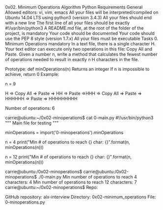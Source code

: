 0x02. Minimum Operations Algorithm Python Requirements General Allowed editors: vi, vim, emacs All your files will be interpreted/compiled on Ubuntu 14.04 LTS using python3 (version 3.4.3) All your files should end with a new line The first line of all your files should be exactly #!/usr/bin/python3 A README.md file, at the root of the folder of the project, is mandatory Your code should be documented Your code should use the PEP 8 style (version 1.7.x) All your files must be executable Tasks 0. Minimum Operations mandatory In a text file, there is a single character H. Your text editor can execute only two operations in this file: Copy All and Paste. Given a number n, write a method that calculates the fewest number of operations needed to result in exactly n H characters in the file.

Prototype: def minOperations(n) Returns an integer If n is impossible to achieve, return 0 Example:

n = 9

H => Copy All => Paste => HH => Paste =>HHH => Copy All => Paste => HHHHHH => Paste => HHHHHHHHH

Number of operations: 6

carrie@ubuntu:~/0x02-minoperations$ cat 0-main.py #!/usr/bin/python3 """ Main file for testing """

minOperations = import('0-minoperations').minOperations

n = 4 print("Min # of operations to reach {} char: {}".format(n, minOperations(n)))

n = 12 print("Min # of operations to reach {} char: {}".format(n, minOperations(n)))

carrie@ubuntu:/0x02-minoperations$ carrie@ubuntu:/0x02-minoperations$ ./0-main.py Min number of operations to reach 4 characters: 4 Min number of operations to reach 12 characters: 7 carrie@ubuntu:~/0x02-minoperations$ Repo:

GitHub repository: alx-interview Directory: 0x02-minimum_operations File: 0-minoperations.py
